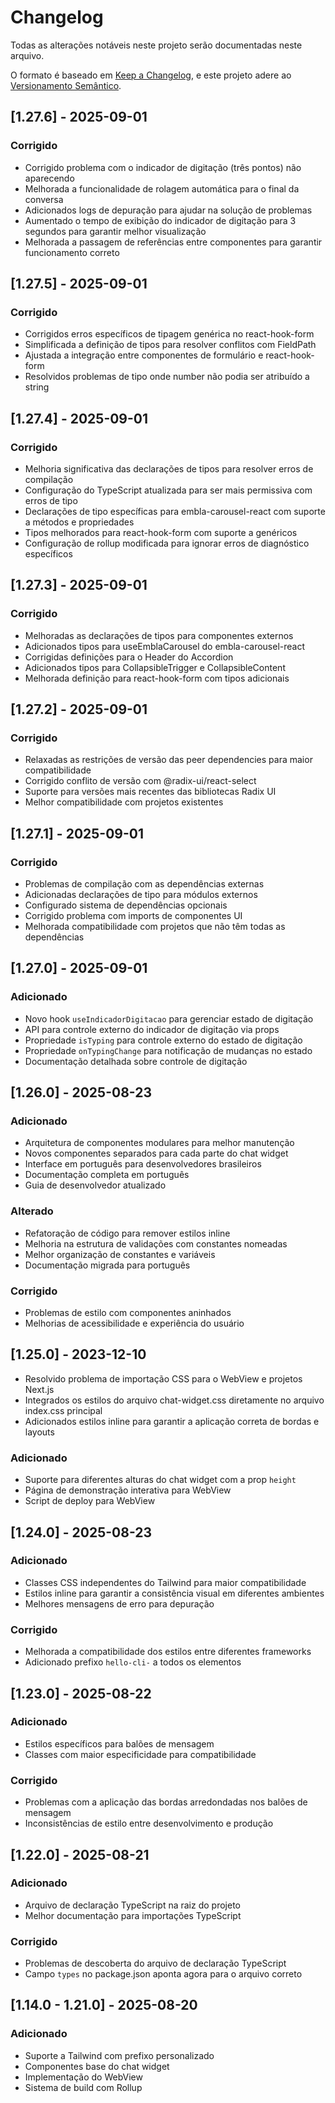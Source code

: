 # Changelog

Todas as alterações notáveis neste projeto serão documentadas neste arquivo.

O formato é baseado em [Keep a Changelog](https://keepachangelog.com/pt-BR/1.0.0/),
e este projeto adere ao [Versionamento Semântico](https://semver.org/lang/pt-BR/).

## [1.27.6] - 2025-09-01

### Corrigido
- Corrigido problema com o indicador de digitação (três pontos) não aparecendo
- Melhorada a funcionalidade de rolagem automática para o final da conversa
- Adicionados logs de depuração para ajudar na solução de problemas
- Aumentado o tempo de exibição do indicador de digitação para 3 segundos para garantir melhor visualização
- Melhorada a passagem de referências entre componentes para garantir funcionamento correto

## [1.27.5] - 2025-09-01

### Corrigido
- Corrigidos erros específicos de tipagem genérica no react-hook-form
- Simplificada a definição de tipos para resolver conflitos com FieldPath
- Ajustada a integração entre componentes de formulário e react-hook-form
- Resolvidos problemas de tipo onde number não podia ser atribuído a string

## [1.27.4] - 2025-09-01

### Corrigido
- Melhoria significativa das declarações de tipos para resolver erros de compilação
- Configuração do TypeScript atualizada para ser mais permissiva com erros de tipo
- Declarações de tipo específicas para embla-carousel-react com suporte a métodos e propriedades
- Tipos melhorados para react-hook-form com suporte a genéricos
- Configuração de rollup modificada para ignorar erros de diagnóstico específicos

## [1.27.3] - 2025-09-01

### Corrigido
- Melhoradas as declarações de tipos para componentes externos
- Adicionados tipos para useEmblaCarousel do embla-carousel-react
- Corrigidas definições para o Header do Accordion
- Adicionados tipos para CollapsibleTrigger e CollapsibleContent
- Melhorada definição para react-hook-form com tipos adicionais

## [1.27.2] - 2025-09-01

### Corrigido
- Relaxadas as restrições de versão das peer dependencies para maior compatibilidade
- Corrigido conflito de versão com @radix-ui/react-select
- Suporte para versões mais recentes das bibliotecas Radix UI
- Melhor compatibilidade com projetos existentes

## [1.27.1] - 2025-09-01

### Corrigido
- Problemas de compilação com as dependências externas
- Adicionadas declarações de tipo para módulos externos
- Configurado sistema de dependências opcionais
- Corrigido problema com imports de componentes UI
- Melhorada compatibilidade com projetos que não têm todas as dependências

## [1.27.0] - 2025-09-01

### Adicionado
- Novo hook `useIndicadorDigitacao` para gerenciar estado de digitação
- API para controle externo do indicador de digitação via props
- Propriedade `isTyping` para controle externo do estado de digitação
- Propriedade `onTypingChange` para notificação de mudanças no estado
- Documentação detalhada sobre controle de digitação

## [1.26.0] - 2025-08-23

### Adicionado
- Arquitetura de componentes modulares para melhor manutenção
- Novos componentes separados para cada parte do chat widget
- Interface em português para desenvolvedores brasileiros
- Documentação completa em português
- Guia de desenvolvedor atualizado

### Alterado
- Refatoração de código para remover estilos inline
- Melhoria na estrutura de validações com constantes nomeadas
- Melhor organização de constantes e variáveis
- Documentação migrada para português

### Corrigido
- Problemas de estilo com componentes aninhados
- Melhorias de acessibilidade e experiência do usuário

## [1.25.0] - 2023-12-10
- Resolvido problema de importação CSS para o WebView e projetos Next.js
- Integrados os estilos do arquivo chat-widget.css diretamente no arquivo index.css principal
- Adicionados estilos inline para garantir a aplicação correta de bordas e layouts

### Adicionado
- Suporte para diferentes alturas do chat widget com a prop `height`
- Página de demonstração interativa para WebView
- Script de deploy para WebView

## [1.24.0] - 2025-08-23

### Adicionado
- Classes CSS independentes do Tailwind para maior compatibilidade
- Estilos inline para garantir a consistência visual em diferentes ambientes
- Melhores mensagens de erro para depuração

### Corrigido
- Melhorada a compatibilidade dos estilos entre diferentes frameworks
- Adicionado prefixo `hello-cli-` a todos os elementos

## [1.23.0] - 2025-08-22

### Adicionado
- Estilos específicos para balões de mensagem
- Classes com maior especificidade para compatibilidade

### Corrigido
- Problemas com a aplicação das bordas arredondadas nos balões de mensagem
- Inconsistências de estilo entre desenvolvimento e produção

## [1.22.0] - 2025-08-21

### Adicionado
- Arquivo de declaração TypeScript na raiz do projeto
- Melhor documentação para importações TypeScript

### Corrigido
- Problemas de descoberta do arquivo de declaração TypeScript
- Campo `types` no package.json aponta agora para o arquivo correto

## [1.14.0 - 1.21.0] - 2025-08-20

### Adicionado
- Suporte a Tailwind com prefixo personalizado
- Componentes base do chat widget
- Implementação do WebView
- Sistema de build com Rollup
